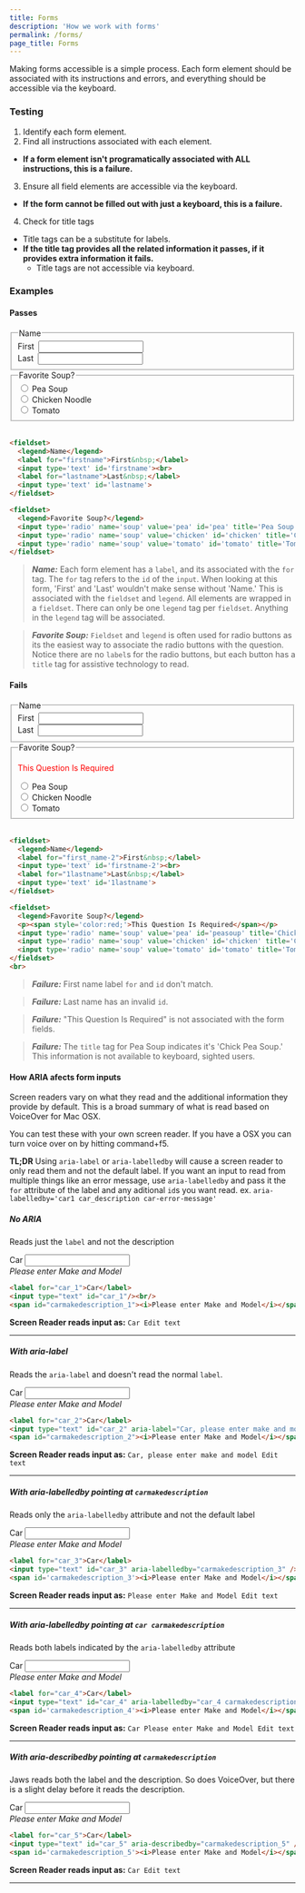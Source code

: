 ```yaml
---
title: Forms
description: 'How we work with forms'
permalink: /forms/
page_title: Forms
---
```

Making forms accessible is a simple process. Each form element should be associated with its instructions and errors, and everything should be accessible via the keyboard.

### Testing

1. Identify each form element.
2. Find all instructions associated with each element.
  * __If a form element isn't programatically associated with ALL instructions, this is a failure.__
3. Ensure all field elements are accessible via the keyboard.
  * __If the form cannot be filled out with just a keyboard, this is a failure.__
4. Check for title tags
  * Title tags can be a substitute for labels.
  * __If the title tag provides all the related information it passes, if it provides extra information it fails.__
    * Title tags are not accessible via keyboard.

### Examples
#### Passes

<fieldset>
  <legend>Name</legend>
  <label for="firstname">First&nbsp;</label>
  <input type='text' id='firstname'><br>
  <label for="lastname">Last&nbsp;</label>
  <input type='text' id='lastname'>
</fieldset>

<fieldset>
  <legend>Favorite Soup?</legend>
  <input type='radio' name='soup' value='pea' id='peasoup' title='Pea Soup'>&nbsp;Pea Soup<br>
  <input type='radio' name='soup' value='chicken' id='chicken' title='Chicken Noodle'>&nbsp;Chicken Noodle<br>
  <input type='radio' name='soup' value='tomato' id='tomato' title='Tomato'>&nbsp;Tomato
</fieldset>
<br>

```html
<fieldset>
  <legend>Name</legend>
  <label for="firstname">First&nbsp;</label>
  <input type='text' id='firstname'><br>
  <label for="lastname">Last&nbsp;</label>
  <input type='text' id='lastname'>
</fieldset>

<fieldset>
  <legend>Favorite Soup?</legend>
  <input type='radio' name='soup' value='pea' id='pea' title='Pea Soup'>&nbsp;Pea Soup<br>
  <input type='radio' name='soup' value='chicken' id='chicken' title='Chicken Noodle'>&nbsp;Chicken Noodle<br>
  <input type='radio' name='soup' value='tomato' id='tomato' title='Tomato'>&nbsp;Tomato
</fieldset>
```
> ___Name:___ Each form element has a ```label```, and its associated with the ```for``` tag. The ```for``` tag refers to the ```id``` of the ```input```. When looking at this form, 'First' and 'Last' wouldn't make sense without 'Name.' This is associated with the ```fieldset``` and ```legend```. All elements are wrapped in a ```fieldset```. There can only be one ```legend``` tag per ```fieldset```. Anything in the ```legend``` tag will be associated.

> ___Favorite Soup:___ ```Fieldset``` and ```legend``` is often used for radio buttons as its the easiest way to associate the radio buttons with the question. Notice there are no ```label```s for the radio buttons, but each button has a ```title``` tag for assistive technology to read.

#### Fails

<fieldset>
  <legend>Name</legend>
  <label for="first_name-2">First&nbsp;</label>
  <input type='text' id='firstname-2'><br>
  <label for="1lastname">Last&nbsp;</label>
  <input type='text' id='1lastname'>
</fieldset>

<fieldset>
  <legend>Favorite Soup?</legend>
  <p><span style='color:red;'>This Question Is Required</span></p>
  <input type='radio' name='soup' value='pea' id='pea-2' title='Chick Pea Soup'>&nbsp;Pea Soup<br>
  <input type='radio' name='soup' value='chicken' id='chicken-2' title='Chicken Noodle'>&nbsp;Chicken Noodle<br>
  <input type='radio' name='soup' value='tomato' id='tomato-2' title='Tomato'>&nbsp;Tomato
</fieldset>
<br>

```html
<fieldset>
  <legend>Name</legend>
  <label for="first_name-2">First&nbsp;</label>
  <input type='text' id='firstname-2'><br>
  <label for="1lastname">Last&nbsp;</label>
  <input type='text' id='1lastname'>
</fieldset>

<fieldset>
  <legend>Favorite Soup?</legend>
  <p><span style='color:red;'>This Question Is Required</span></p>
  <input type='radio' name='soup' value='pea' id='peasoup' title='Chick Pea Soup'>&nbsp;Pea Soup<br>
  <input type='radio' name='soup' value='chicken' id='chicken' title='Chicken Noodle'>&nbsp;Chicken Noodle<br>
  <input type='radio' name='soup' value='tomato' id='tomato' title='Tomato'>&nbsp;Tomato
</fieldset>
<br>
```

> ___Failure:___ First name label ```for``` and ```id``` don't match.

> ___Failure:___ Last name has an invalid ```id```.

> ___Failure:___ "This Question Is Required" is not associated with the form fields.

> ___Failure:___ The ```title``` tag for Pea Soup indicates it's 'Chick Pea Soup.' This information is not available to keyboard, sighted users.


#### How ARIA afects form inputs

Screen readers vary on what they read and the additional information they provide by default. This is a broad summary of what is read based on VoiceOver for Mac OSX.

You can test these with your own screen reader. If you have a OSX you can turn voice over on by hitting command+f5.

**TL;DR** Using `aria-label` or `aria-labelledby` will cause a screen reader to only read them and not the default label. If you want an input to read from multiple things like an error message, use `aria-labelledby` and pass it the `for` attribute of the label and any aditional `id`s you want read. ex. `aria-labelledby='car1 car_description car-error-message'`

##### No ARIA

Reads just the `label` and not the description

<label for="car_1">Car</label>
<input type="text" id="car_1"/><br/>
<span id='carmakedescription'><i>Please enter Make and Model</i></span>

```html
<label for="car_1">Car</label>
<input type="text" id="car_1"/><br/>
<span id="carmakedescription_1"><i>Please enter Make and Model</i></span>
```

**Screen Reader reads input as:** `Car Edit text`
<hr>

##### With aria-label

Reads the `aria-label` and doesn't read the normal `label`.

<label for="car_2">Car</label>
<input type="text" id="car_2" aria-label="Car, please enter make and model" /><br/>
<span id='carmakedescription_2'><i>Please enter Make and Model</i></span>

```html
<label for="car_2">Car</label>
<input type="text" id="car_2" aria-label="Car, please enter make and model" /><br/>
<span id="carmakedescription_2"><i>Please enter Make and Model</i></span>
```

**Screen Reader reads input as:** `Car, please enter make and model Edit text`
<hr>

##### With aria-labelledby pointing at `carmakedescription`

Reads only the `aria-labelledby` attribute and not the default label

<label for="car_3">Car</label>
<input type="text" id="car_3" aria-labelledby="carmakedescription_3" /><br/>
<span id='carmakedescription_3'><i>Please enter Make and Model</i></span>

```html
<label for="car_3">Car</label>
<input type="text" id="car_3" aria-labelledby="carmakedescription_3" /><br/>
<span id='carmakedescription_3'><i>Please enter Make and Model</i></span>
```

**Screen Reader reads input as:** `Please enter Make and Model Edit text`
<hr>

##### With aria-labelledby pointing at `car carmakedescription`

Reads both labels indicated by the `aria-labelledby` attribute

<label for="car_4">Car</label>
<input type="text" id="car_4" aria-labelledby="car_4 carmakedescription_4" /><br/>
<span id='carmakedescription_4'><i>Please enter Make and Model</i></span>

```html
<label for="car_4">Car</label>
<input type="text" id="car_4" aria-labelledby="car_4 carmakedescription_4" /><br/>
<span id='carmakedescription_4'><i>Please enter Make and Model</i></span>
```

**Screen Reader reads input as:** `Car Please enter Make and Model Edit text`
<hr>

##### With aria-describedby pointing at `carmakedescription`

Jaws reads both the label and the description. So does VoiceOver, but there is a slight delay before it reads the description.

<label for="car_5">Car</label>
<input type="text" id="car_5" aria-describedby="carmakedescription_5" /><br/>
<span id='carmakedescription_5'><i>Please enter Make and Model</i></span>

```html
<label for="car_5">Car</label>
<input type="text" id="car_5" aria-describedby="carmakedescription_5" /><br/>
<span id='carmakedescription_5'><i>Please enter Make and Model</i></span>
```

**Screen Reader reads input as:** `Car Edit text`
<hr>
